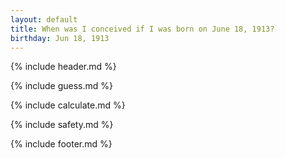 ```yaml
---
layout: default
title: When was I conceived if I was born on June 18, 1913?
birthday: Jun 18, 1913
---
```


{% include header.md %}

{% include guess.md %}

{% include calculate.md %}

{% include safety.md %}

{% include footer.md %}



